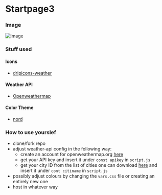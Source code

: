 # Startpage3

### Image
![image](https://cdn.discordapp.com/attachments/684107329427472406/879836842910949416/unknown.png)


### Stuff used

#### Icons

* [dripicons-weather](https://github.com/amitjakhu/dripicons-weather)
	
#### Weather API

* [Openweathermap](https://openweathermap.org/)
	
#### Color Theme

* [nord](https://www.nordtheme.com/)

### How to use yourslef

* clone/fork repo
* adjust weather-api config in the following way:
  * create an account for openweathermap.org [here](https://home.openweathermap.org/users/sign_up)
  * get your API key and insert it under `const apikey` in `script.js`
  * get your city ID from the list of cities one can download [here](https://bulk.openweathermap.org/sample/city.list.json.gz) and insert it under `cont citiname` in `script.js`
* possibly adjust colours by changing the `vars.css` file or creating an entirely new one
* host in whatever way
